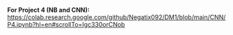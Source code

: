 **For Project 4 (NB and CNN):** https://colab.research.google.com/github/Negatix092/DM1/blob/main/CNN/P4.ipynb?hl=en#scrollTo=Igc330orCNob
